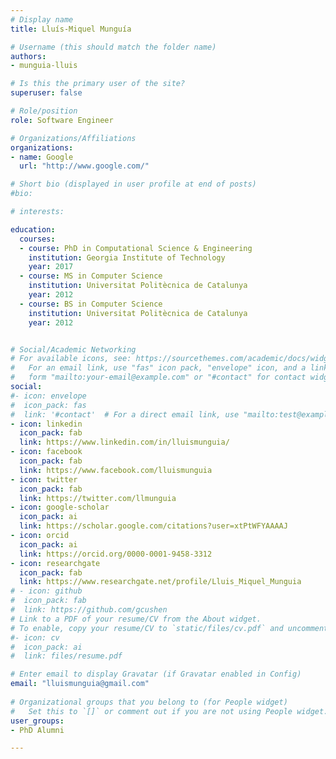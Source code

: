 ```yaml
---
# Display name
title: Lluís-Miquel Munguía

# Username (this should match the folder name)
authors:
- munguia-lluis

# Is this the primary user of the site?
superuser: false

# Role/position
role: Software Engineer

# Organizations/Affiliations
organizations:
- name: Google
  url: "http://www.google.com/"

# Short bio (displayed in user profile at end of posts)
#bio: 

# interests:

education:
  courses:
  - course: PhD in Computational Science & Engineering
    institution: Georgia Institute of Technology
    year: 2017
  - course: MS in Computer Science
    institution: Universitat Politècnica de Catalunya
    year: 2012
  - course: BS in Computer Science
    institution: Universitat Politècnica de Catalunya
    year: 2012


# Social/Academic Networking
# For available icons, see: https://sourcethemes.com/academic/docs/widgets/#icons
#   For an email link, use "fas" icon pack, "envelope" icon, and a link in the
#   form "mailto:your-email@example.com" or "#contact" for contact widget.
social:
#- icon: envelope
#  icon_pack: fas
#  link: '#contact'  # For a direct email link, use "mailto:test@example.org".
- icon: linkedin
  icon_pack: fab
  link: https://www.linkedin.com/in/lluismunguia/
- icon: facebook
  icon_pack: fab
  link: https://www.facebook.com/lluismunguia
- icon: twitter
  icon_pack: fab
  link: https://twitter.com/llmunguia
- icon: google-scholar
  icon_pack: ai
  link: https://scholar.google.com/citations?user=xtPtWFYAAAAJ
- icon: orcid
  icon_pack: ai
  link: https://orcid.org/0000-0001-9458-3312
- icon: researchgate
  icon_pack: fab
  link: https://www.researchgate.net/profile/Lluis_Miquel_Munguia
# - icon: github
#  icon_pack: fab
#  link: https://github.com/gcushen
# Link to a PDF of your resume/CV from the About widget.
# To enable, copy your resume/CV to `static/files/cv.pdf` and uncomment the lines below.  
#- icon: cv
#  icon_pack: ai
#  link: files/resume.pdf

# Enter email to display Gravatar (if Gravatar enabled in Config)
email: "lluismunguia@gmail.com"
  
# Organizational groups that you belong to (for People widget)
#   Set this to `[]` or comment out if you are not using People widget.  
user_groups:
- PhD Alumni

---
```


